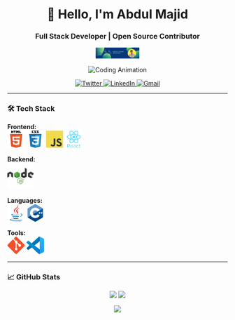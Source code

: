<h1 align="center">👋 Hello, I'm Abdul Majid</h1>
<h3 align="center">Full Stack Developer | Open Source Contributor</h3>

<p align="center">
  <img src="https://github.com/AbdulMajidtangri/AbdulMajidtangri/blob/main/logooffmajid'.jpg" width="100" alt="Logo">
</p>

<p align="center">
  <img src="https://media.giphy.com/media/qgQUggAC3Pfv687qPC/giphy.gif" width="400" alt="Coding Animation">
</p>

<p align="center">
  <a href="https://twitter.com/majidalitangri" target="_blank">
    <img src="https://img.shields.io/badge/Twitter-1DA1F2?style=for-the-badge&logo=twitter&logoColor=white" alt="Twitter">
  </a>
  <a href="https://linkedin.com/in/yourprofile" target="_blank">
    <img src="https://img.shields.io/badge/LinkedIn-0077B5?style=for-the-badge&logo=linkedin&logoColor=white" alt="LinkedIn">
  </a>
  <a href="mailto:majidalitangri7@gmail.com" target="_blank">
    <img src="https://img.shields.io/badge/Gmail-D14836?style=for-the-badge&logo=gmail&logoColor=white" alt="Gmail">
  </a>
</p>

---

### 🛠️ Tech Stack

**Frontend:**  
<img src="https://raw.githubusercontent.com/devicons/devicon/master/icons/html5/html5-original-wordmark.svg" alt="HTML5" width="40" height="40">
<img src="https://raw.githubusercontent.com/devicons/devicon/master/icons/css3/css3-original-wordmark.svg" alt="CSS3" width="40" height="40"> 
<img src="https://raw.githubusercontent.com/devicons/devicon/master/icons/javascript/javascript-original.svg" alt="JavaScript" width="40" height="40">
<img src="https://raw.githubusercontent.com/devicons/devicon/master/icons/react/react-original-wordmark.svg" alt="React" width="40" height="40">

**Backend:**  
<img src="https://raw.githubusercontent.com/devicons/devicon/master/icons/nodejs/nodejs-original-wordmark.svg" alt="Node.js" width="60" height="60">

**Languages:**  
<img src="https://raw.githubusercontent.com/devicons/devicon/master/icons/java/java-original.svg" alt="Java" width="40" height="40">
<img src="https://raw.githubusercontent.com/devicons/devicon/master/icons/cplusplus/cplusplus-original.svg" alt="C++" width="40" height="40">

**Tools:**  
<img src="https://raw.githubusercontent.com/devicons/devicon/master/icons/git/git-original.svg" alt="Git" width="40" height="40">
<img src="https://raw.githubusercontent.com/devicons/devicon/master/icons/vscode/vscode-original.svg" alt="VS Code" width="40" height="40">

---

### 📈 GitHub Stats

<p align="center">
  <img width="48%" src="https://github-readme-stats.vercel.app/api?username=AbdulMajidtangri&show_icons=true&theme=radical" />
  <img width="48%" src="https://github-readme-streak-stats.herokuapp.com/?user=AbdulMajidtangri&theme=radical" />
</p>

<p align="center">
  <img src="https://github-readme-stats.vercel.app/api/top-langs/?username=AbdulMajidtangri&layout=compact&theme=radical" />
</p>
